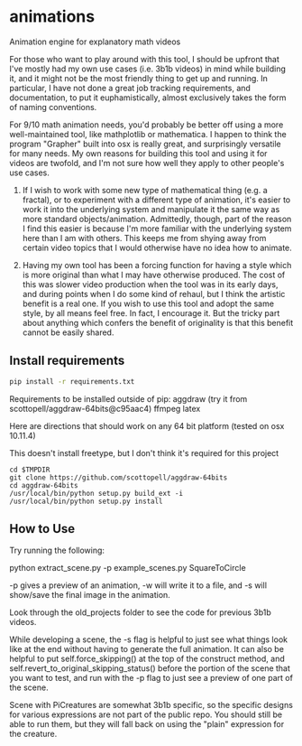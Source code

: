 # animations
Animation engine for explanatory math videos

For those who want to play around with this tool, I should be upfront that I've mostly had my own use cases (i.e. 3b1b videos) in mind while building it, and it might not be the most friendly thing to get up and running.  In particular, I have not done a great job tracking requirements, and documentation, to put it euphamistically, almost exclusively takes the form of naming conventions.

For 9/10 math animation needs, you'd probably be better off using a more well-maintained tool, like mathplotlib or mathematica.  I happen to think the program "Grapher" built into osx is really great, and surprisingly versatile for many needs.  My own reasons for building this tool and using it for videos are twofold, and I'm not sure how well they apply to other people's use cases.

  1) If I wish to work with some new type of mathematical thing (e.g. a fractal), or to experiment with a different type of animation, it's easier to work it into the underlying system and manipulate it the same way as more standard objects/animation.  Admittedly, though, part of the reason I find this easier is because I'm more familiar with the underlying system here than I am with others.  This keeps me from shying away from certain video topics that I would otherwise have no idea how to animate.

  2) Having my own tool has been a forcing function for having a style which is more original than what I may have otherwise produced. The cost of this was slower video production when the tool was in its early days, and during points when I do some kind of rehaul, but I think the artistic benefit is a real one.  If you wish to use this tool and adopt the same style, by all means feel free.  In fact, I encourage it.  But the tricky part about anything which confers the benefit of originality is that this benefit cannot be easily shared.


## Install requirements
```sh
pip install -r requirements.txt
```

Requirements to be installed outside of pip:
aggdraw (try it from scottopell/aggdraw-64bits@c95aac4)
ffmpeg
latex

Here are directions that should work on any 64 bit platform (tested on osx
10.11.4)

This doesn't install freetype, but I don't think it's required for this project

```
cd $TMPDIR
git clone https://github.com/scottopell/aggdraw-64bits
cd aggdraw-64bits
/usr/local/bin/python setup.py build_ext -i
/usr/local/bin/python setup.py install
```

## How to Use
Try running the following:

python extract_scene.py -p example_scenes.py SquareToCircle

-p gives a preview of an animation, -w will write it to a file, and -s will show/save the final image in the animation.

Look through the old_projects folder to see the code for previous 3b1b videos.  

While developing a scene, the -s flag is helpful to just see what things look like at the end without having to generate the full animation.  It can also be helpful to put self.force_skipping() at the top of the construct method, and self.revert_to_original_skipping_status() before the portion of the scene that you want to test, and run with the -p flag to just see a preview of one part of the scene.

Scene with PiCreatures are somewhat 3b1b specific, so the specific designs for various expressions are not part of the public repo.  You should still be able to run them, but they will fall back on using the "plain" expression for the creature.




























